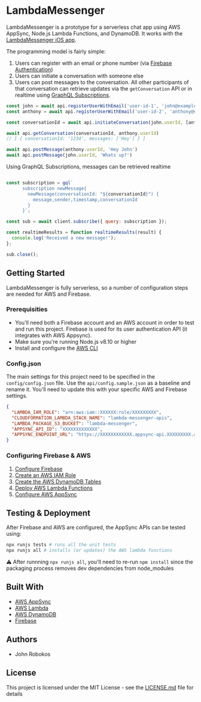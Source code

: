 # LambdaMessenger

LambdaMessenger is a prototype for a serverless chat app using AWS AppSync, Node.js Lambda Functions, and DynamoDB. It works with the [LambdaMessenger iOS app](https://github.com/JohnRbk/lambda-messenger-ios).

The programming model is fairly simple:

1. Users can register with an email or phone number (via [Firebase Authentication](https://firebase.google.com/docs/auth/))
2. Users can initiate a conversation with someone else
3. Users can post messages to the conversation. All other participants of that conversation can retrieve updates via the `getConversation` API or in realtime using [GraphQL Subscriptions](https://docs.aws.amazon.com/appsync/latest/devguide/real-time-data.html).

```javascript
const john = await api.registerUserWithEmail('user-id-1', 'john@example.com', 'John');
const anthony = await api.registerUserWithEmail('user-id-2', 'anthony@example.com', 'Anthony');

const conversationId = await api.initiateConversation(john.userId, [anthony.userId], 'Hey')

await api.getConversation(conversationId, anthony.userId)
// [ { conversationId: '1234', messages: ['Hey'] } ]

await api.postMessage(anthony.userId, 'Hey John')
await api.postMessage(john.userId, 'Whats up?')

```

Using GraphQL Subscriptions, messages can be retrieved realtime

```javascript

const subscription = gql`
      subscription newMessage{
        newMessage(conversationId: "${conversationId}") {
          message,sender,timestamp,conversationId
        }
      }`;

const sub = await client.subscribe({ query: subscription });

const realtimeResults = function realtimeResults(result) {
  console.log('Received a new message!');
};

sub.close();

```

## Getting Started

LambdaMessenger is fully serverless, so a number of configuration steps are needed for AWS and Firebase.

### Prerequisities

* You'll need both a Firebase account and an AWS account in order to test and run this project. Firebase is used for its user authentication API (it integrates with AWS Appsync).
* Make sure you're running Node.js v8.10 or higher
* Install and configure the [AWS CLI](https://aws.amazon.com/cli/)

### Config.json

The main settings for this project need to be specified in the `config/config.json` file. Use the `api/config.sample.json` as a baseline and rename it. You'll need to update this with your specific AWS and Firebase
 settings.

```json
{
  "LAMBDA_IAM_ROLE": "arn:aws:iam::XXXXXX:role/XXXXXXXXX",
  "CLOUDFORMATION_LAMBDA_STACK_NAME": "lambda-messenger-apis",
  "LAMBDA_PACKAGE_S3_BUCKET": "lambda-messenger",
  "APPSYNC_API_ID": "XXXXXXXXXXXXX",
  "APPSYNC_ENDPOINT_URL": "https://XXXXXXXXXXXX.appsync-api.XXXXXXXXX.amazonaws.com/graphql"
}
```

### Configuring Firebase & AWS
1. [Configure Firebase](docs/FIREBASE.md)
2. [Create an AWS IAM Role](docs/AWS-IAM.md)
3. [Create the AWS DynamoDB Tables](docs/AWS-DYNAMODB.md)
4. [Deploy AWS Lambda Functions](docs/AWS-LAMBDA.md)
5. [Configure AWS AppSync](docs/AWS-APPSYNC.md)

## Testing & Deployment

After Firebase and AWS are configured, the AppSync APIs can be tested using:

```bash
npx runjs tests # runs all the unit tests
npx runjs all # installs (or updates) the AWS lambda functions
```

⚠️ After runnning `npx runjs all`, you'll need to re-run `npm install` since the packaging process removes dev dependencies from node_modules

## Built With

* [AWS AppSync](https://docs.aws.amazon.com/appsync)
* [AWS Lambda](https://aws.amazon.com/documentation/lambda/)
* [AWS DynamoDB](https://aws.amazon.com/documentation/dynamodb/)
* [Firebase](https://firebase.google.com/)

## Authors

* John Robokos

## License

This project is licensed under the MIT License - see the [LICENSE.md](LICENSE) file for details
